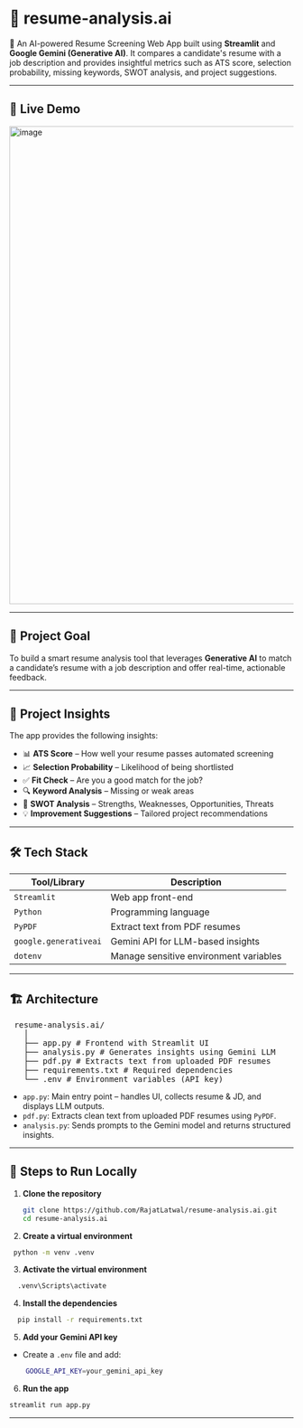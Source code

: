 # 📄 resume-analysis.ai

🚀 An AI-powered Resume Screening Web App built using **Streamlit** and **Google Gemini (Generative AI)**. It compares a candidate's resume with a job description and provides insightful metrics such as ATS score, selection probability, missing keywords, SWOT analysis, and project suggestions.

---

## 🔗 Live Demo

<img width="1907" height="846" alt="image" src="https://github.com/user-attachments/assets/a44b7ac3-9fc3-4b82-aa1a-225ccdbc456d" />

---

## 🎯 Project Goal

To build a smart resume analysis tool that leverages **Generative AI** to match a candidate’s resume with a job description and offer real-time, actionable feedback.

---

## 🧠 Project Insights

The app provides the following insights:
- 📊 **ATS Score** – How well your resume passes automated screening
- 📈 **Selection Probability** – Likelihood of being shortlisted
- ✅ **Fit Check** – Are you a good match for the job?
- 🔍 **Keyword Analysis** – Missing or weak areas
- 📌 **SWOT Analysis** – Strengths, Weaknesses, Opportunities, Threats
- 💡 **Improvement Suggestions** – Tailored project recommendations

---

## 🛠️ Tech Stack

| Tool/Library           | Description                              |
|------------------------|------------------------------------------|
| `Streamlit`            | Web app front-end                        |
| `Python`               | Programming language                     |
| `PyPDF`                | Extract text from PDF resumes            |
| `google.generativeai`  | Gemini API for LLM-based insights        |
| `dotenv`               | Manage sensitive environment variables   |

---

## 🏗️ Architecture

<pre> resume-analysis.ai/ 
   │ 
   ├── app.py # Frontend with Streamlit UI 
   ├── analysis.py # Generates insights using Gemini LLM 
   ├── pdf.py # Extracts text from uploaded PDF resumes 
   ├── requirements.txt # Required dependencies 
   └── .env # Environment variables (API key) </pre>


- `app.py`: Main entry point – handles UI, collects resume & JD, and displays LLM outputs.
- `pdf.py`: Extracts clean text from uploaded PDF resumes using `PyPDF`.
- `analysis.py`: Sends prompts to the Gemini model and returns structured insights.

---

## 🧪 Steps to Run Locally

1. **Clone the repository**
   ```bash
   git clone https://github.com/RajatLatwal/resume-analysis.ai.git
   cd resume-analysis.ai
   ```
   
2. **Create a virtual environment**
  ```bash
   python -m venv .venv
```

3. **Activate the virtual environment**
```bash
  .venv\Scripts\activate
```

4. **Install the dependencies**
```bash
  pip install -r requirements.txt
```

5. **Add your Gemini API key**
  * Create a ``.env`` file and add:
```bash
    GOOGLE_API_KEY=your_gemini_api_key
```

6. **Run the app**
  ```bash
  streamlit run app.py
  ```
---
